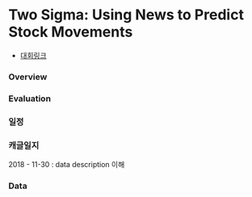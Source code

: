 # Two Sigma: Using News to Predict Stock Movements



* [대회링크](https://www.kaggle.com/c/two-sigma-financial-news)

### Overview

### Evaluation

### 일정

### 캐글일지
2018 - 11-30  : data description 이해 


### Data

